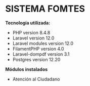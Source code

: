 # SISTEMA FOMTES

**Tecnología utilizada:**
  * PHP version 8.4.8
  * Laravel version 12.0
  * Laravel modules version 12.0
  * FilamentPHP version 4.0
  * Laravel-dompdf version 3.1
  * Postgres version 12.20

**Módulos instalados**
  * Atención al Ciudadano